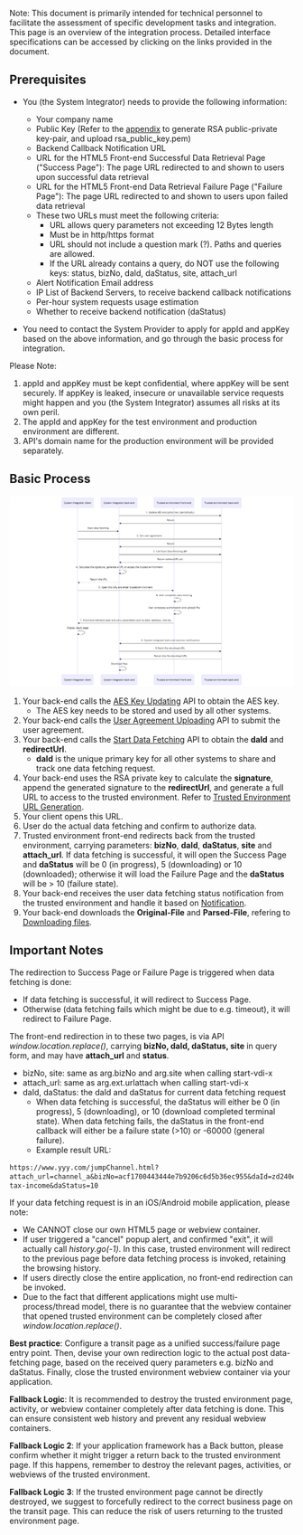 Note: This document is primarily intended for technical personnel to facilitate the assessment of specific development tasks and integration. This page is an overview of the integration process. Detailed interface specifications can be accessed by clicking on the links provided in the document.

## Prerequisites

* You (the System Integrator) needs to provide the following information:

  * Your company name
  * Public Key (Refer to the [appendix](/en/access/appendix?id=_6-how-to-generate-rsa-public-and-private-key-pair) to generate RSA public-private key-pair, and upload rsa_public_key.pem)
  * Backend Callback Notification URL
  * URL for the HTML5 Front-end Successful Data Retrieval Page ("Success Page"): The page URL redirected to and shown to users upon successful data retrieval
  * URL for the HTML5 Front-end Data Retrieval Failure Page ("Failure Page"): The page URL redirected to and shown to users upon failed data retrieval
  * These two URLs must meet the following criteria:
    * URL allows query parameters not exceeding 12 Bytes length
    * Must be in http/https format
    * URL should not include a question mark (?). Paths and queries are allowed.
    * If the URL already contains a query, do NOT use the following keys: status, bizNo, daId, daStatus, site, attach_url
  * Alert Notification Email address
  * IP List of Backend Servers, to receive backend callback notifications
  * Per-hour system requests usage estimation
  * Whether to receive backend notification (daStatus)
* You need to contact the System Provider to apply for appId and appKey based on the above information, and go through the basic process for integration.

Please Note:

1. appId and appKey must be kept confidential, where appKey will be sent securely. If appKey is leaked, insecure or unavailable service requests might happen and you (the System Integrator) assumes all risks at its own peril.
2. The appId and appKey for the test environment and production environment are different.
3. API's domain name for the production environment will be provided separately.

## Basic Process

![image](./2-1.png)

1. Your back-end calls the [AES Key Updating](/en/access/main?id=_21-aes-key-updatinge) API to obtain the AES key.
   * The AES key needs to be stored and used by all other systems.
2. Your back-end calls the [User Agreement Uploading](/en/access/main?id=_22-user-agreement-uploading) API to submit the user agreement.
3. Your back-end calls the [Start Data Fetching](/en/access/main?id=_23-start-data-fetching) API to obtain the **daId** and **redirectUrl**.
   * **daId** is the unique primary key for all other systems to share and track one data fetching request.
4. Your back-end uses the RSA private key to calculate the **signature**, append the generated signature to the **redirectUrl**, and generate a full URL to access to the trusted environment. Refer to [Trusted Environment URL Generation](/en/access/main?id=_235-trusted-environment-url-generation).
5. Your client opens this URL.
6. User do the actual data fetching and confirm to authorize data.
7. Trusted environment front-end redirects back from the trusted environment, carrying parameters: **bizNo**, **daId**, **daStatus**, **site** and **attach_url**. If data fetching is successful, it will open the Success Page and **daStatus** will be 0 (in progress), 5 (downloading) or 10 (downloaded); otherwise it will load the Failure Page and the **daStatus** will be > 10 (failure state).
8. Your back-end receives the user data fetching status notification from the trusted environment and handle it based on [Notification](/en/access/main?id=_3-notification).
9. Your back-end downloads the **Original-File** and **Parsed-File**, refering to [Downloading files](/en/access/main?id=_34-downloading-files).

## Important Notes

The redirection to Success Page or Failure Page is triggered when data fetching is done:

* If data fetching is successful, it will redirect to Success Page.
* Otherwise (data fetching fails which might be due to e.g. timeout), it will redirect to Failure Page.

The front-end redirection in to these two pages, is via API *window.location.replace()*, carrying **bizNo, daId, daStatus, site** in query form, and may have **attach_url** and **status**.

* bizNo, site: same as arg.bizNo and arg.site when calling start-vdi-x
* attach_url: same as arg.ext.urlattach when calling start-vdi-x
* daId, daStatus: the daId and daStatus for current data fetching request
  * When data fetching is successful, the daStatus will either be 0 (in progress), 5 (downloading), or 10 (download completed terminal state). When data fetching fails, the daStatus in the front-end callback will either be a failure state (>10) or -60000 (general failure).
  * Example result URL:

```
https://www.yyy.com/jumpChannel.html?attach_url=channel_a&bizNo=acf1700443444e7b9206c6d5b36ec955&daId=zd240e1e1722158295759228928&site=app-tax-income&daStatus=10
```

If your data fetching request is in an iOS/Android mobile application, please note:

- We CANNOT close our own HTML5 page or webview container.
- If user triggered a "cancel" popup alert, and confirmed "exit", it will actually call *history.go(-1)*. In this case, trusted environment will redirect to the previous page before data fetching process is invoked, retaining the browsing history.
- If users directly close the entire application, no front-end redirection can be invoked.
- Due to the fact that different applications might use multi-process/thread model, there is no guarantee that the webview container that opened trusted environment can be completely closed after *window.location.replace()*.

**Best practice**:
Configure a transit page as a unified success/failure page entry point. Then, devise your own redirection logic to the actual post data-fetching page, based on the received query parameters e.g. bizNo and daStatus. Finally, close the trusted environment webview container via your application.

**Fallback Logic**:
It is recommended to destroy the trusted environment page, activity, or webview container completely after data fetching is done. This can ensure consistent web history and prevent any residual webview containers.

**Fallback Logic 2**:
If your application framework has a Back button, please confirm whether it might trigger a return back to the trusted environment page. If this happens, remember to destroy the relevant pages, activities, or webviews of the trusted environment.

**Fallback Logic 3**:
If the trusted environment page cannot be directly destroyed, we suggest to forcefully redirect to the correct business page on the transit page. This can reduce the risk of users returning to the trusted environment page.
